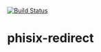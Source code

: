 [![Build Status](https://travis-ci.com/edgedalmacio/phisix-redirect.svg?branch=master)](https://travis-ci.com/edgedalmacio/phisix-redirect)
# phisix-redirect
